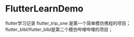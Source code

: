 # FlutterLearnDemo
flutter学习记录
flutter_trip_one 是第一个简单模仿携程的项目；
flutter_blbl/flutter_blbl是第二个模仿哔哩哔哩的项目；

